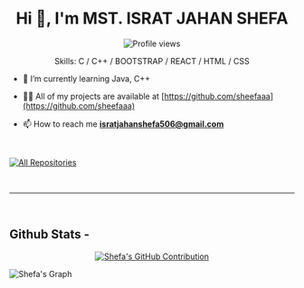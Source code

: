 
<h1 align="center">Hi 👋, I'm MST. ISRAT JAHAN SHEFA</h1>

<div align="center">

![Profile views](https://komarev.com/ghpvc/?username=sheefaaa&color=red)

Skills: C / C++ / BOOTSTRAP / REACT / HTML / CSS

</div>

- 🌱 I’m currently learning Java, C++

- 👨‍💻 All of my projects are available at [https://github.com/sheefaaa](https://github.com/sheefaaa)

- 📫 How to reach me **isratjahanshefa506@gmail.com**

<br/>

<p align="left">
  <a href="https://github.com/sheefaaa?tab=repositories" target="_blank"><img alt="All Repositories" title="All Repositories" src="https://img.shields.io/badge/-All%20Repos-2962FF?style=for-the-badge&logo=koding&logoColor=white"/></a>
</p>

<br/>
<hr/>
<br/>

## Github Stats -

<p align="center">
  <a href="https://github.com/sheefaaa">
    <img src="https://github-profile-summary-cards.vercel.app/api/cards/profile-details?username=sheefaaa&theme=radical" alt="Shefa's GitHub Contribution"/>
  </a>
</p>


![Shefa's Graph](https://github-readme-activity-graph.vercel.app/graph?username=sheefaaa&custom_title=Shefa's%20GitHub%20Activity%20Graph&bg_color=0D1117&color=7F3FBF&line=7F3FBF&point=7F3FBF&area_color=FFFFFF&title_color=FFFFFF&area=true)

<br/>

<br/>
